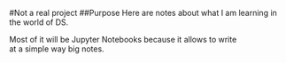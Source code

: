 #Not a real project
##Purpose
Here are notes about what I am learning in the world of DS.

Most of it will be Jupyter Notebooks because it allows to write  
at a simple way big notes.